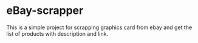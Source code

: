 # eBay-scrapper

This is a simple project for scrapping graphics card from ebay and get the list of products with description and link.
